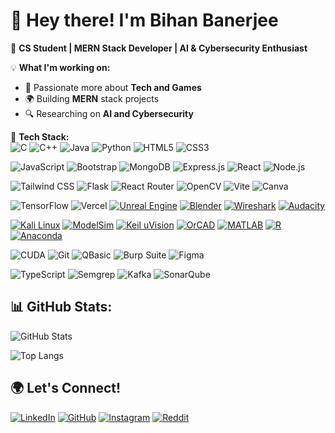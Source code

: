 # 👋 Hey there! I'm Bihan Banerjee 

🚀 **CS Student | MERN Stack Developer | AI & Cybersecurity Enthusiast**  

💡 **What I'm working on:**  
- 🌱 Passionate more about **Tech and Games**  
- 🌍 Building **MERN** stack projects  
- 🔍 Researching on **AI and Cybersecurity**  

🎯 **Tech Stack:**  
![C](https://img.shields.io/badge/C-00599C?style=flat-square&logo=c&logoColor=white)
![C++](https://img.shields.io/badge/C++-00599C?style=flat-square&logo=c%2B%2B&logoColor=white)
![Java](https://img.shields.io/badge/Java-ED8B00?style=flat-square&logo=java&logoColor=white)
![Python](https://img.shields.io/badge/Python-3776AB?style=flat-square&logo=python&logoColor=white)
![HTML5](https://img.shields.io/badge/HTML5-E34F26?style=flat-square&logo=html5&logoColor=white)
![CSS3](https://img.shields.io/badge/CSS3-1572B6?style=flat-square&logo=css3&logoColor=white)

![JavaScript](https://img.shields.io/badge/JavaScript-F7DF1E?style=flat-square&logo=javascript&logoColor=black)
![Bootstrap](https://img.shields.io/badge/Bootstrap-563D7C?style=flat-square&logo=bootstrap&logoColor=white)
![MongoDB](https://img.shields.io/badge/MongoDB-4EA94B?style=flat-square&logo=mongodb&logoColor=white)
![Express.js](https://img.shields.io/badge/Express.js-000000?style=flat-square&logo=express&logoColor=white)
![React](https://img.shields.io/badge/React-20232A?style=flat-square&logo=react&logoColor=61DAFB)
![Node.js](https://img.shields.io/badge/Node.js-43853D?style=flat-square&logo=node.js&logoColor=white)

![Tailwind CSS](https://img.shields.io/badge/Tailwind_CSS-38B2AC?style=flat-square&logo=tailwind-css&logoColor=white)
![Flask](https://img.shields.io/badge/Flask-000000?style=flat-square&logo=flask&logoColor=white)
![React Router](https://img.shields.io/badge/React_Router-CA4245?style=flat-square&logo=react-router&logoColor=white)
![OpenCV](https://img.shields.io/badge/OpenCV-5C3EE8?style=flat-square&logo=opencv&logoColor=white)
![Vite](https://img.shields.io/badge/Vite-646CFF?style=flat-square&logo=vite&logoColor=white)
![Canva](https://img.shields.io/badge/Canva-00C4CC?style=flat-square&logo=canva&logoColor=white)

![TensorFlow](https://img.shields.io/badge/TensorFlow-FF6F00?style=flat-square&logo=tensorflow&logoColor=white)
![Vercel](https://img.shields.io/badge/Vercel-000000?style=flat-square&logo=vercel&logoColor=white)
[![Unreal Engine](https://img.shields.io/badge/Unreal%20Engine-0E1128?style=flat-square&logo=unrealengine&logoColor=white)](#)
[![Blender](https://img.shields.io/badge/Blender-F5792A?style=flat-square&logo=blender&logoColor=white)](#)
[![Wireshark](https://img.shields.io/badge/Wireshark-1679A7?style=flat-square&logo=wireshark&logoColor=white)](#)
[![Audacity](https://img.shields.io/badge/Audacity-0000CC?style=flat-square&logo=audacity&logoColor=white)](#)

[![Kali Linux](https://img.shields.io/badge/Kali%20Linux-557C94?style=flat-square&logo=kalilinux&logoColor=white)](#)
[![ModelSim](https://img.shields.io/badge/ModelSim-007ACC?style=flat-square&logoColor=white)](#)
[![Keil uVision](https://img.shields.io/badge/Keil%20uVision-00A4DC?style=flat-square&logoColor=white)](#)
[![OrCAD](https://img.shields.io/badge/OrCAD-B20000?style=flat-square&logoColor=white)](#)
[![MATLAB](https://img.shields.io/badge/MATLAB-0076A8?style=flat-square&logo=mathworks&logoColor=white)](#)
[![R](https://img.shields.io/badge/R-276DC3?style=flat-square&logo=r&logoColor=white)](#)
[![Anaconda](https://img.shields.io/badge/Anaconda-44A833?style=flat-square&logo=anaconda&logoColor=white)](#)

![CUDA](https://img.shields.io/badge/CUDA-76B900?style=for-the-badge&logo=nvidia&logoColor=white)
![Git](https://img.shields.io/badge/Git-F05032?style=for-the-badge&logo=git&logoColor=white)
![QBasic](https://img.shields.io/badge/QBasic-008080?style=for-the-badge&logoColor=white)
![Burp Suite](https://img.shields.io/badge/Burp%20Suite-FF6800?style=for-the-badge&logo=burp-suite&logoColor=white)
![Figma](https://img.shields.io/badge/Figma-F24E1E?style=for-the-badge&logo=figma&logoColor=white)

![TypeScript](https://img.shields.io/badge/TypeScript-3178C6?style=flat-square&logo=typescript&logoColor=white)
![Semgrep](https://img.shields.io/badge/Semgrep-FFBF00?style=flat-square&logo=semgrep&logoColor=black)
![Kafka](https://img.shields.io/badge/Apache_Kafka-231F20?style=flat-square&logo=apache-kafka&logoColor=white)
![SonarQube](https://img.shields.io/badge/SonarQube-4E9BCD?style=flat-square&logo=sonarqube&logoColor=white)


## 📊 GitHub Stats:
![GitHub Stats](https://github-readme-stats.vercel.app/api?username=Bihan-Banerjee&show_icons=true&theme=dark)

![Top Langs](https://github-readme-stats.vercel.app/api/top-langs/?username=Bihan-Banerjee&layout=compact&theme=dark)


## **🌍 Let's Connect!**  

[![LinkedIn](https://img.shields.io/badge/LinkedIn-0A66C2?style=flat-square&logo=linkedin&logoColor=white)]((https://www.linkedin.com/in/bihan-banerjee-70905228b))
[![GitHub](https://img.shields.io/badge/GitHub-181717?style=flat-square&logo=github&logoColor=white)]((https://github.com/Bihan-Banerjee))
[![Instagram](https://img.shields.io/badge/Instagram-E4405F?style=flat-square&logo=instagram&logoColor=white)]([https://linkedin.com/in/yourname](https://www.instagram.com/banerjee.bihan))
[![Reddit](https://img.shields.io/badge/Reddit-FF4500?style=flat-square&logo=reddit&logoColor=white)]([https://reddit.com/u/yourusername](https://www.reddit.com/user/Darthbihan))
